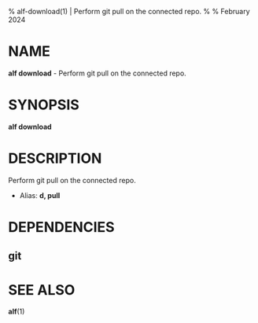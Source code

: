 % alf-download(1) | Perform git pull on the connected repo.
% 
% February 2024

NAME
==================================================

**alf download** - Perform git pull on the connected repo.

SYNOPSIS
==================================================

**alf download**

DESCRIPTION
==================================================

Perform git pull on the connected repo.

- Alias: **d, pull**

DEPENDENCIES
==================================================

git
--------------------------------------------------


SEE ALSO
==================================================

**alf**(1)


